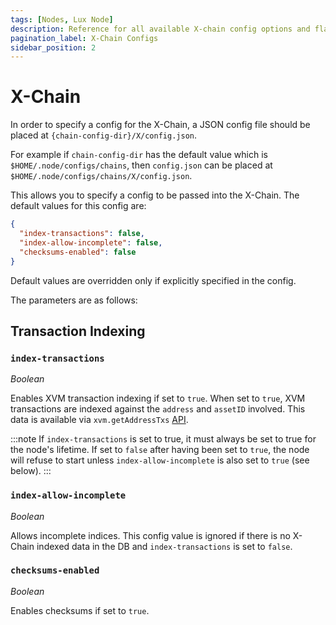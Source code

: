 ```yaml
---
tags: [Nodes, Lux Node]
description: Reference for all available X-chain config options and flags.
pagination_label: X-Chain Configs
sidebar_position: 2
---
```


# X-Chain

In order to specify a config for the X-Chain, a JSON config file should be
placed at `{chain-config-dir}/X/config.json`.

For example if `chain-config-dir` has the default value which is
`$HOME/.node/configs/chains`, then `config.json` can be placed at
`$HOME/.node/configs/chains/X/config.json`.

This allows you to specify a config to be passed into the X-Chain. The default
values for this config are:

```json
{
  "index-transactions": false,
  "index-allow-incomplete": false,
  "checksums-enabled": false
}
```

Default values are overridden only if explicitly specified in the config.

The parameters are as follows:

## Transaction Indexing

### `index-transactions`

_Boolean_

Enables XVM transaction indexing if set to `true`.
When set to `true`, XVM transactions are indexed against the `address` and
`assetID` involved. This data is available via `xvm.getAddressTxs`
[API](/reference/node/x-chain/api.md#xvmgetaddresstxs).

:::note
If `index-transactions` is set to true, it must always be set to true
for the node's lifetime. If set to `false` after having been set to `true`, the
node will refuse to start unless `index-allow-incomplete` is also set to `true`
(see below).
:::

### `index-allow-incomplete`

_Boolean_

Allows incomplete indices. This config value is ignored if there is no X-Chain indexed data in the DB and
`index-transactions` is set to `false`.

### `checksums-enabled`

_Boolean_

Enables checksums if set to `true`.

